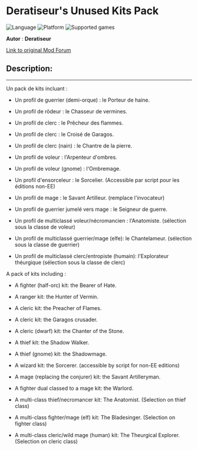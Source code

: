 # Deratiseur's Unused Kits Pack

![Language](https://img.shields.io/static/v1?label=language&message=english%20%7C%20french%20%7C%20&color=informational)
![Platform](https://img.shields.io/static/v1?label=platform&message=windows%20%7C%20macOS%20%7C%20&color=informational)
![Supported games](https://img.shields.io/static/v1?label=supported%20games&message=BG2%20%7C%20BGT%20%7C%20BGEE%20%7C%20BG2EE%20%7C%20EET%20%7C%20IWDEE%20%7C&color=dodgerblue)

**Autor** : **Deratiseur**

[Link to original Mod Forum](https://www.baldursgateworld.fr/viewforum.php?f=579)


## Description:
-------------

Un pack de kits incluant :

- Un profil de guerrier (demi-orque) : le Porteur de haine.
  
- Un profil de rôdeur : le Chasseur de vermines.
  
- Un profil de clerc : le Prêcheur des flammes.
  
- Un profil de clerc : le Croisé de Garagos.
  
- Un profil de clerc (nain) : le Chantre de la pierre.
  
- Un profil de voleur : l'Arpenteur d'ombres.
  
- Un profil de voleur (gnome) : l'Ombremage.
  
- Un profil d'ensorceleur : le Sorcelier. (Accessible par script pour les éditions non-EE)
  
- Un profil de mage : le Savant Artilleur. (remplace l'invocateur)
  
- Un profil de guerrier jumelé vers mage : le Seigneur de guerre.
  
- Un profil de multiclassé voleur/nécromancien : l'Anatomiste. (sélection sous la classe de voleur)
  
- Un profil de multiclassé guerrier/mage (elfe): le Chantelameur. (sélection sous la classe de guerrier)
  
- Un profil de multiclassé clerc/entropiste (humain): l'Explorateur théurgique (sélection sous la classe de clerc)


A pack of kits including : 

- A fighter (half-orc) kit: the Bearer of Hate.
  
- A ranger kit: the Hunter of Vermin.
  
- A cleric kit: the Preacher of Flames.
  
- A cleric kit: the Garagos crusader.
  
- A cleric (dwarf) kit: the Chanter of the Stone.
  
- A thief kit: the Shadow Walker.
  
- A thief (gnome) kit: the Shadowmage.
  
- A wizard kit: the Sorcerer. (accessible by script for non-EE editions)
  
- A mage (replacing the conjurer) kit: the Savant Artilleryman.
  
- A fighter dual classed to a mage kit: the Warlord.
  
- A multi-class thief/necromancer kit: The Anatomist. (Selection on thief class)

- A multi-class fighter/mage (elf) kit: The Bladesinger. (Selection on fighter class)
  
- A multi-class cleric/wild mage (human) kit: The Theurgical Explorer. (Selection on cleric class)
